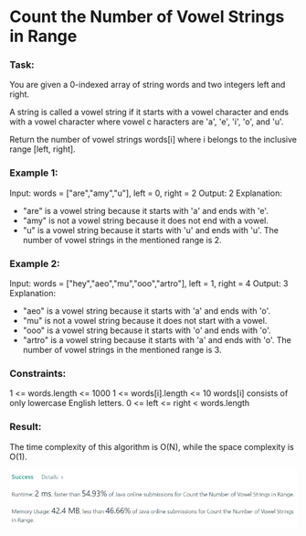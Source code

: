 #  Count the Number of Vowel Strings in Range

### Task:

You are given a 0-indexed array of string words and two integers left and right.

A string is called a vowel string if it starts with a vowel character and ends with a vowel character where vowel c
haracters are 'a', 'e', 'i', 'o', and 'u'.

Return the number of vowel strings words[i] where i belongs to the inclusive range [left, right].

### Example 1:

Input: words = ["are","amy","u"], left = 0, right = 2
Output: 2
Explanation:
- "are" is a vowel string because it starts with 'a' and ends with 'e'.
- "amy" is not a vowel string because it does not end with a vowel.
- "u" is a vowel string because it starts with 'u' and ends with 'u'.
  The number of vowel strings in the mentioned range is 2.

### Example 2:

Input: words = ["hey","aeo","mu","ooo","artro"], left = 1, right = 4
Output: 3
Explanation:
- "aeo" is a vowel string because it starts with 'a' and ends with 'o'.
- "mu" is not a vowel string because it does not start with a vowel.
- "ooo" is a vowel string because it starts with 'o' and ends with 'o'.
- "artro" is a vowel string because it starts with 'a' and ends with 'o'.
  The number of vowel strings in the mentioned range is 3.


### Constraints:

1 <= words.length <= 1000
1 <= words[i].length <= 10
words[i] consists of only lowercase English letters.
0 <= left <= right < words.length

### Result:

The time complexity of this algorithm is O(N), while the space complexity is O(1).

![img.png](img.png)